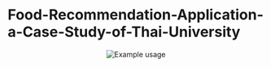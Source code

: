 # Food-Recommendation-Application-a-Case-Study-of-Thai-University

<p align="center">
  <img src="demo.gif" alt="Example usage" />
</p>
